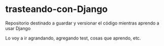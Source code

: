 # trasteando-con-Django
Repositorio destinado a guardar y versionar el código mientras aprendo a usar Django

Lo voy a ir agrandando, agregando test, cosas que aprendo, etc.
